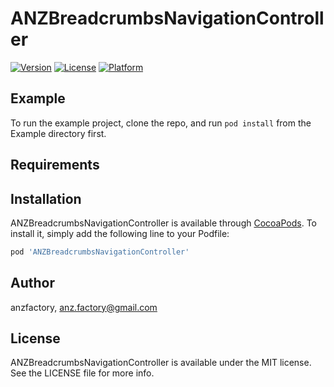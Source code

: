 # ANZBreadcrumbsNavigationController

[![Version](https://img.shields.io/cocoapods/v/ANZBreadcrumbsNavigationController.svg?style=flat)](http://cocoapods.org/pods/ANZBreadcrumbsNavigationController)
[![License](https://img.shields.io/cocoapods/l/ANZBreadcrumbsNavigationController.svg?style=flat)](http://cocoapods.org/pods/ANZBreadcrumbsNavigationController)
[![Platform](https://img.shields.io/cocoapods/p/ANZBreadcrumbsNavigationController.svg?style=flat)](http://cocoapods.org/pods/ANZBreadcrumbsNavigationController)

## Example

To run the example project, clone the repo, and run `pod install` from the Example directory first.

## Requirements

## Installation

ANZBreadcrumbsNavigationController is available through [CocoaPods](http://cocoapods.org). To install
it, simply add the following line to your Podfile:

```ruby
pod 'ANZBreadcrumbsNavigationController'
```

## Author

anzfactory, anz.factory@gmail.com

## License

ANZBreadcrumbsNavigationController is available under the MIT license. See the LICENSE file for more info.
